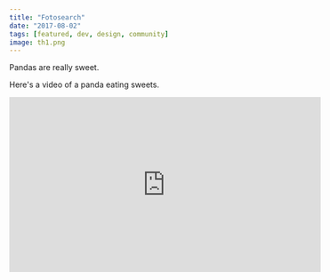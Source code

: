 ```yaml
---
title: "Fotosearch"
date: "2017-08-02"
tags: [featured, dev, design, community]
image: th1.png
---
```


Pandas are really sweet.

Here's a video of a panda eating sweets.

<iframe width="560" height="315" src="https://www.youtube.com/embed/4n0xNbfJLR8" frameborder="0" allowfullscreen></iframe>
